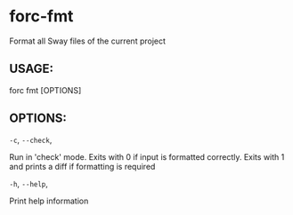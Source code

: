 
# forc-fmt
Format all Sway files of the current project


## USAGE:
forc fmt [OPTIONS]


## OPTIONS:

`-c`, `--check`, 

Run in 'check' mode. Exits with 0 if input is formatted correctly. Exits with 1
and prints a diff if formatting is required

`-h`, `--help`, 

Print help information
